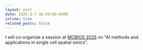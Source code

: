 ```yaml
---
layout: post
date: 2025-2-7 16:59:00-0400
inline: true
related_posts: false
---
```


I will co-organize a session at [MCBIOS 2025](https://2025.mcbios.com/) on "AI methods and applications in single cell spatial omics".
